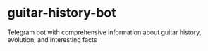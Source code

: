 # guitar-history-bot
Telegram bot with comprehensive information about guitar history, evolution, and interesting facts
